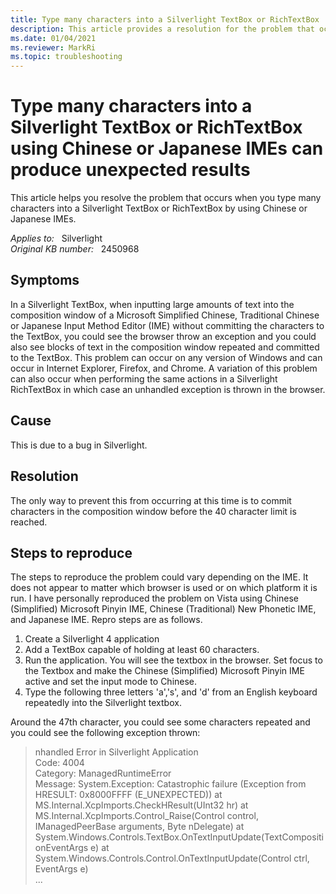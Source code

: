 ```yaml
---
title: Type many characters into a Silverlight TextBox or RichTextBox
description: This article provides a resolution for the problem that occurs when you type many characters into a Silverlight TextBox or RichTextBox by using Chinese or Japanese IMEs.
ms.date: 01/04/2021
ms.reviewer: MarkRi
ms.topic: troubleshooting
---
```

# Type many characters into a Silverlight TextBox or RichTextBox using Chinese or Japanese IMEs can produce unexpected results

This article helps you resolve the problem that occurs when you type many characters into a Silverlight TextBox or RichTextBox by using Chinese or Japanese IMEs.

_Applies to:_ &nbsp; Silverlight  
_Original KB number:_ &nbsp; 2450968

## Symptoms

In a Silverlight TextBox, when inputting large amounts of text into the composition window of a Microsoft Simplified Chinese, Traditional Chinese or Japanese Input Method Editor (IME) without committing the characters to the TextBox, you could see the browser throw an exception and you could also see blocks of text in the composition window repeated and committed to the TextBox. This problem can occur on any version of Windows and can occur in Internet Explorer, Firefox, and Chrome. A variation of this problem can also occur when performing the same actions in a Silverlight RichTextBox in which case an unhandled exception is thrown in the browser.

## Cause

This is due to a bug in Silverlight.

## Resolution

The only way to prevent this from occurring at this time is to commit characters in the composition window before the 40 character limit is reached.

## Steps to reproduce

The steps to reproduce the problem could vary depending on the IME. It does not appear to matter which browser is used or on which platform it is run. I have personally reproduced the problem on Vista using Chinese (Simplified) Microsoft Pinyin IME, Chinese (Traditional) New Phonetic IME, and Japanese IME. Repro steps are as follows.

1. Create a Silverlight 4 application
1. Add a TextBox capable of holding at least 60 characters.
1. Run the application. You will see the textbox in the browser.  Set focus to the Textbox and make the Chinese (Simplified) Microsoft Pinyin IME active and set the input mode to Chinese.
1. Type the following three letters 'a','s', and 'd' from an English keyboard repeatedly into the Silverlight textbox.

Around the 47th character, you could see some characters repeated and you could see the following exception thrown:

> nhandled Error in Silverlight Application  
Code:  4004  
Category: ManagedRuntimeError  
Message: System.Exception: Catastrophic failure (Exception from HRESULT: 0x8000FFFF (E_UNEXPECTED))
   at MS.Internal.XcpImports.CheckHResult(UInt32 hr)
   at MS.Internal.XcpImports.Control_Raise(Control control, IManagedPeerBase arguments, Byte nDelegate)
   at System.Windows.Controls.TextBox.OnTextInputUpdate(TextCompositionEventArgs e)
   at System.Windows.Controls.Control.OnTextInputUpdate(Control ctrl, EventArgs e)  
   ...  
